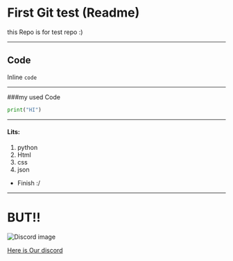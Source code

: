 # First Git test (Readme)

<p>this Repo is for test repo :)</p>

---

## Code
Inline `code`


---

###my used Code 

```python
print("HI")
```

---

#### Lits:
1. python
2. Html
3. css
4. json

- Finish :/

--- 

# BUT!!
![Discord image](https://cdn.discordapp.com/icons/1193486334698991726/94af3da61e39578afb0afba9cb7ca54b.png?size=1024)

[Here is Our discord](https://discord.gg/QC8yV4uW)